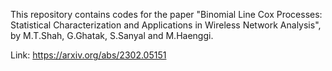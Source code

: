 This repository contains codes for the paper "Binomial Line Cox Processes: Statistical Characterization and Applications in Wireless Network Analysis", by M.T.Shah, G.Ghatak, S.Sanyal and M.Haenggi.

Link: https://arxiv.org/abs/2302.05151  
